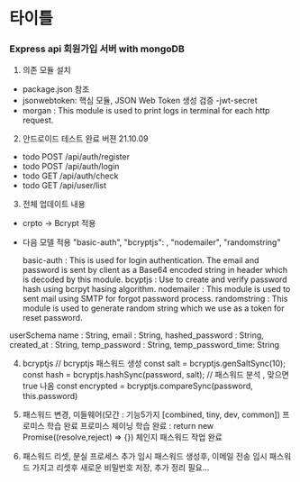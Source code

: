 # 타이틀 
### Express api 회원가입 서버 with mongoDB

1. 의존 모듈 설치 
 - package.json 참조 
 - jsonwebtoken: 핵심 모듈, JSON Web Token 생성 검증 -jwt-secret
 - morgan : This module is used to print logs in terminal for each http request.

2. 안드로이드 테스트 완료 버젼 21.10.09 
  - todo POST /api/auth/register
  - todo POST /api/auth/login  
  - todo GET /api/auth/check
  - todo GET /api/user/list

3. 전체 업데이트 내용 
  - crpto -> Bcrypt  적용 
  - 다음 모델 적용 
    "basic-auth",
    "bcryptjs": ,
    "nodemailer",
    "randomstring"

      basic-auth : This is used for login authentication. The email and password is sent by client as a Base64 encoded string in header which is decoded by this module.
      bcyptjs : Use to create and verify password hash using bcrpyt hasing algorithm.
      nodemailer : This module is used to sent mail using SMTP for forgot password process.
      randomstring : This module is used to generate random string which we use as a token for reset password.

userSchema
  name 			: String,
	email			: String, 
	hashed_password	: String,
	created_at		: String,
	temp_password	: String,
	temp_password_time: String 

4. bcryptjs 
  // bcryptjs 패스워드 생성 
    const salt = bcryptjs.genSaltSync(10);
    const hash = bcryptjs.hashSync(password, salt);
  // 패스워드 분석 , 맞으면 true 나옴 
  const encrypted = bcryptjs.compareSync(password, this.password)

5. 패스워드 변경, 미들웨어(모간 : 기능5가지 [combined, tiny, dev, common])
  프로미스 학습 완료
  프로미스 체이닝 학습 완료 : return new Promise((resolve,reject) => {})
  체인지 패스워드 작업 완료

6. 패스워드 리셋, 분실 프로세스 추가 
 임시 패스워드 생성후, 이메일 전송 
 임시 패스워드 가지고 리셋후 새로운 비밀번호 저장, 
 추가 정리 필요...

